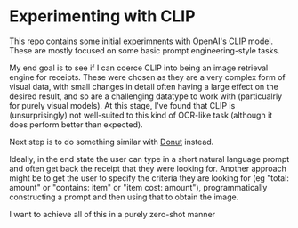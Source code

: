# Experimenting with CLIP
This repo contains some initial experimnents with OpenAI's [CLIP](https://huggingface.co/docs/transformers/model_doc/clip) model. 
These are mostly focused on some basic prompt engineering-style tasks.

My end goal is to see if I can coerce CLIP into being an image retrieval engine for receipts. These were chosen as they are a very complex form
of visual data, with small changes in detail often having a large effect on the desired result, and so are a challenging datatype to work with 
(particualrly for purely visual models). 
At this stage, I've found that CLIP is (unsurprisingly) not well-suited to this kind of OCR-like task (although it does perform better than expected).

Next step is to do something similar with [Donut](https://huggingface.co/docs/transformers/main/en/model_doc/donut) instead.

Ideally, in the end state the user can type in a short natural language prompt and often get back the receipt that they were looking for.
Another approach might be to get the user to specify the criteria they are looking for (eg "total: amount" or "contains: item" or "item cost: amount"),
programmatically constructing a prompt and then using that to obtain the image.

I want to achieve all of this in a purely zero-shot manner
